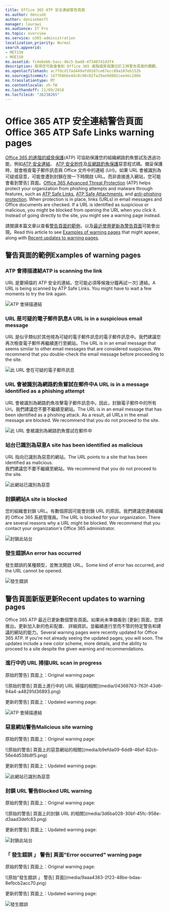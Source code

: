 ```yaml
---
title: Office 365 ATP 安全連結警告頁面
ms.author: deniseb
author: denisebmsft
manager: laurawi
ms.audience: IT Pro
ms.topic: overview
ms.service: o365-administration
localization_priority: Normal
search.appverid:
- MET150
- MOE150
ms.assetid: fc4e6ebb-5acc-4bc5-bad8-4f3407d1d3f4
description: 取得您可能會看到 Office 365 進階威脅保護位於工時警告頁面的概觀。
ms.openlocfilehash: ac7fdcd17ad449afd9107ce67ecc89a107eb152b
ms.sourcegitcommit: 147768bbe44c8c98c02fa29ae9d882cee4ec2d6b
ms.translationtype: MT
ms.contentlocale: zh-TW
ms.lasthandoff: 11/09/2018
ms.locfileid: "26238265"
---
```

# <a name="office-365-atp-safe-links-warning-pages"></a><span data-ttu-id="ffda1-103">Office 365 ATP 安全連結警告頁面</span><span class="sxs-lookup"><span data-stu-id="ffda1-103">Office 365 ATP Safe Links warning pages</span></span>

<span data-ttu-id="ffda1-p101">[Office 365 的進階的威脅保護](office-365-atp.md)(ATP) 可協助保護您的組織網路釣魚嘗試及透過功能，例如[ATP 安全連結](atp-safe-links.md)、 [ATP 安全附件](atp-safe-attachments.md)及[反網路釣魚保護](anti-phishing-protection.md)惡意程式碼。備妥保護時，就會檢查電子郵件訊息與 Office 文件中的連結 (Url)。如果 URL 會被識別為可疑或惡意，可能會遭到封鎖在按一下時開啟 URL。而非直接進入網站，您可能會看到警告] 頁面。</span><span class="sxs-lookup"><span data-stu-id="ffda1-p101">[Office 365 Advanced Threat Protection](office-365-atp.md) (ATP) helps protect your organization from phishing attempts and malware through features, such as [ATP Safe Links](atp-safe-links.md), [ATP Safe Attachments](atp-safe-attachments.md), and [anti-phishing protection](anti-phishing-protection.md). When protection is in place, links (URLs) in email messages and Office documents are checked. If a URL is identified as suspicious or malicious, you might be blocked from opening the URL when you click it. Instead of going directly to the site, you might see a warning page instead.</span></span> 
  
<span data-ttu-id="ffda1-108">請閱讀本篇文章以查看[警告頁面的範例](atp-safe-links-warning-pages.md#examples)，以及[最近使用更新為警告頁面](atp-safe-links-warning-pages.md#updates)可能會出現。</span><span class="sxs-lookup"><span data-stu-id="ffda1-108">Read this article to see [Examples of warning pages](atp-safe-links-warning-pages.md#examples) that might appear, along with [Recent updates to warning pages](atp-safe-links-warning-pages.md#updates).</span></span>
  
## <a name="examples-of-warning-pages"></a><span data-ttu-id="ffda1-109">警告頁面的範例</span><span class="sxs-lookup"><span data-stu-id="ffda1-109">Examples of warning pages</span></span>

### <a name="atp-is-scanning-the-link"></a><span data-ttu-id="ffda1-110">ATP 會掃描連結</span><span class="sxs-lookup"><span data-stu-id="ffda1-110">ATP is scanning the link</span></span>

<span data-ttu-id="ffda1-p102">URL 是要掃描的 ATP 安全的連結。您可能必須等候幾分鐘再試一次] 連結。</span><span class="sxs-lookup"><span data-stu-id="ffda1-p102">A URL is being scanned by ATP Safe Links. You might have to wait a few moments to try the link again.</span></span>

![ATP 會掃描連結](media/ee8dd5ed-6b91-4248-b054-12b719e8d0ed.png)

### <a name="a-url-is-in-a-suspicious-email-message"></a><span data-ttu-id="ffda1-114">URL 是可疑的電子郵件訊息</span><span class="sxs-lookup"><span data-stu-id="ffda1-114">A URL is in a suspicious email message</span></span>

<span data-ttu-id="ffda1-p103">URL 是似乎類似於其他視為可疑的電子郵件訊息的電子郵件訊息中。我們建議您再次檢查電子郵件再繼續進行至網站。</span><span class="sxs-lookup"><span data-stu-id="ffda1-p103">The URL is in an email message that seems similar to other email messages that are considered suspicious. We recommend that you double-check the email message before proceeding to the site.</span></span>

![此 URL 會在可疑的電子郵件訊息](media/33f57923-23e3-4b0f-838b-6ad589ba897b.png)

### <a name="a-url-is-in-a-message-identified-as-a-phishing-attempt"></a><span data-ttu-id="ffda1-118">URL 會被識別為網路釣魚嘗試在郵件中</span><span class="sxs-lookup"><span data-stu-id="ffda1-118">A URL is in a message identified as a phishing attempt</span></span>

<span data-ttu-id="ffda1-p104">URL 會被識別為網路釣魚攻擊電子郵件訊息中。因此，封鎖電子郵件中的所有 Url。我們建議您不要不繼續至網站。</span><span class="sxs-lookup"><span data-stu-id="ffda1-p104">The URL is in an email message that has been identified as a phishing attack. As a result, all URLs in the email message are blocked. We recommend that you do not proceed to the site.</span></span>

![此 URL 會被識別為網路釣魚嘗試在郵件中](media/6e544a28-0604-4821-aba6-d5a57bb917e5.png)

### <a name="a-site-has-been-identified-as-malicious"></a><span data-ttu-id="ffda1-123">站台已識別為惡意</span><span class="sxs-lookup"><span data-stu-id="ffda1-123">A site has been identified as malicious</span></span>

<span data-ttu-id="ffda1-124">URL 指向已識別為惡意的網站。</span><span class="sxs-lookup"><span data-stu-id="ffda1-124">The URL points to a site that has been identified as malicious.</span></span>  <br/> <span data-ttu-id="ffda1-125">我們建議您不要不繼續至網站。</span><span class="sxs-lookup"><span data-stu-id="ffda1-125">We recommend that you do not proceed to the site.</span></span>

![此網站已識別為惡意](media/058883c8-23f0-4672-9c1c-66b084796177.png)

### <a name="a-site-is-blocked"></a><span data-ttu-id="ffda1-127">封鎖網站</span><span class="sxs-lookup"><span data-stu-id="ffda1-127">A site is blocked</span></span>

<span data-ttu-id="ffda1-p105">您的組織會封鎖 URL。有數個原因可能會封鎖 URL 的原因。我們建議您連絡組織的 Office 365 系統管理員。</span><span class="sxs-lookup"><span data-stu-id="ffda1-p105">The URL is blocked for your organization. There are several reasons why a URL might be blocked. We recommend that you contact your organization's Office 365 administrator.</span></span>

![封鎖此站台](media/6b4bda2d-a1e6-419e-8b10-588e83c3af3f.png)

### <a name="an-error-has-occurred"></a><span data-ttu-id="ffda1-132">發生錯誤</span><span class="sxs-lookup"><span data-stu-id="ffda1-132">An error has occurred</span></span>

<span data-ttu-id="ffda1-133">發生錯誤的某種類型，並無法開啟 URL。</span><span class="sxs-lookup"><span data-stu-id="ffda1-133">Some kind of error has occurred, and the URL cannot be opened.</span></span>

![發生錯誤](media/2f7465a4-1cf4-4c1c-b7d4-3c07e4b795b4.png)

## <a name="recent-updates-to-warning-pages"></a><span data-ttu-id="ffda1-135">警告頁面新版更新</span><span class="sxs-lookup"><span data-stu-id="ffda1-135">Recent updates to warning pages</span></span>

<span data-ttu-id="ffda1-p106">Office 365 ATP 最近已更新數個警告頁面。如果尚未準備看到 [更新] 頁面，您將推出。更新加入新的色彩配置、 詳細資訊，並繼續進行至而不管的特定警告和建議的網站的能力。</span><span class="sxs-lookup"><span data-stu-id="ffda1-p106">Several warning pages were recently updated for Office 365 ATP. If you're not already seeing the updated pages, you will soon. The updates include a new color scheme, more details, and the ability to proceed to a site despite the given warning and recommendations.</span></span>

### <a name="url-scan-in-progress"></a><span data-ttu-id="ffda1-139">進行中的 URL 掃描</span><span class="sxs-lookup"><span data-stu-id="ffda1-139">URL scan in progress</span></span>

<span data-ttu-id="ffda1-140">原始的警告] 頁面上：</span><span class="sxs-lookup"><span data-stu-id="ffda1-140">Original warning page:</span></span>

![原始的警告] 頁面上進行中的 URL 掃描的相關](media/04368763-763f-43d6-94a4-a48291d36893.png)

<span data-ttu-id="ffda1-142">更新的警告] 頁面上：</span><span class="sxs-lookup"><span data-stu-id="ffda1-142">Updated warning page:</span></span>

![ATP 會掃描連結](media/ee8dd5ed-6b91-4248-b054-12b719e8d0ed.png)

### <a name="malicious-site-warning"></a><span data-ttu-id="ffda1-144">惡意網站警告</span><span class="sxs-lookup"><span data-stu-id="ffda1-144">Malicious site warning</span></span>

<span data-ttu-id="ffda1-145">原始的警告] 頁面上：</span><span class="sxs-lookup"><span data-stu-id="ffda1-145">Original warning page:</span></span>

![原始的警告] 頁面上的惡意網站的相關](media/b9efda09-6dd8-46ef-82cb-56e4d538b8f5.png)

<span data-ttu-id="ffda1-147">更新的警告] 頁面上：</span><span class="sxs-lookup"><span data-stu-id="ffda1-147">Updated warning page:</span></span>

![此網站已識別為惡意](media/058883c8-23f0-4672-9c1c-66b084796177.png)

### <a name="blocked-url-warning"></a><span data-ttu-id="ffda1-149">封鎖 URL 警告</span><span class="sxs-lookup"><span data-stu-id="ffda1-149">Blocked URL warning</span></span>

<span data-ttu-id="ffda1-150">原始的警告] 頁面上：</span><span class="sxs-lookup"><span data-stu-id="ffda1-150">Original warning page:</span></span>

![原始的警告] 頁面上的封鎖 URL 的相關](media/3d6ba028-30bf-45fc-958e-d3aad3defc83.png)

<span data-ttu-id="ffda1-152">更新的警告] 頁面上：</span><span class="sxs-lookup"><span data-stu-id="ffda1-152">Updated warning page:</span></span>

![封鎖此站台](media/6b4bda2d-a1e6-419e-8b10-588e83c3af3f.png)

### <a name="error-occurred-warning-page"></a><span data-ttu-id="ffda1-154">「 發生錯誤 」 警告] 頁面</span><span class="sxs-lookup"><span data-stu-id="ffda1-154">"Error occurred" warning page</span></span>

<span data-ttu-id="ffda1-155">原始的警告] 頁面上：</span><span class="sxs-lookup"><span data-stu-id="ffda1-155">Original warning page:</span></span>

![原始"發生錯誤 」 警告] 頁面](media/9aaa4383-2f23-48be-bdaa-8efbcb2acc70.png)

<span data-ttu-id="ffda1-157">更新的警告] 頁面上：</span><span class="sxs-lookup"><span data-stu-id="ffda1-157">Updated warning page:</span></span>

![發生錯誤](media/2f7465a4-1cf4-4c1c-b7d4-3c07e4b795b4.png)
   
